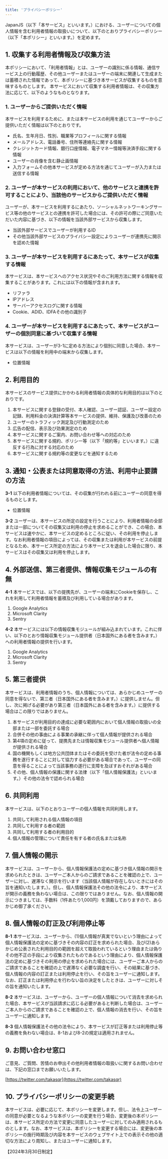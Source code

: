 ```yaml
---
title: 'プライバシーポリシー'
---
```


JapanJS（以下「本サービス」といいます。）における、ユーザーについての個人情報を含む利用者情報の取扱いについて、以下のとおりプライバシーポリシー（以下「本ポリシー」といいます。）を定めます。

## 1. 収集する利用者情報及び収集方法
本ポリシーにおいて、「利用者情報」とは、ユーザーの識別に係る情報、通信サービス上の行動履歴、その他ユーザーまたはユーザーの端末に関連して生成または蓄積された情報であって、本ポリシーに基づき本サービスが収集するものを意味するものとします。
本サービスにおいて収集する利用者情報は、その収集方法に応じて、以下のようなものとなります。

### 1. ユーザーからご提供いただく情報
本サービスを利用するために、または本サービスの利用を通じてユーザーからご提供いただく情報は以下のとおりです。

* 氏名、生年月日、性別、職業等プロフィールに関する情報
* メールアドレス、電話番号、住所等連絡先に関する情報
* クレジットカード情報、銀行口座情報、電子マネー情報等決済手段に関する情報
* ユーザーの肖像を含む静止画情報
* 入力フォームその他本サービスが定める方法を通じてユーザーが入力または送信する情報

### 2. ユーザーが本サービスの利用において、他のサービスと連携を許可することにより、当該他のサービスからご提供いただく情報

ユーザーが、本サービスを利用するにあたり、ソーシャルネットワーキングサービス等の他のサービスとの連携を許可した場合には、その許可の際にご同意いただいた内容に基づき、以下の情報を当該外部サービスから収集します。

* 当該外部サービスでユーザーが利用するID
* その他当該外部サービスのプライバシー設定によりユーザーが連携先に開示を認めた情報

### 3. ユーザーが本サービスを利用するにあたって、本サービスが収集する情報
本サービスは、本サービスへのアクセス状況やそのご利用方法に関する情報を収集することがあります。これには以下の情報が含まれます。

* リファラ
* IPアドレス
* サーバーアクセスログに関する情報
* Cookie、ADID、IDFAその他の識別子

### 4. ユーザーが本サービスを利用するにあたって、本サービスがユーザーの個別同意に基づいて収集する情報
本サービスは、ユーザーが3-1に定める方法により個別に同意した場合、本サービスは以下の情報を利用中の端末から収集します。

* 位置情報

## 2. 利用目的
本サービスのサービス提供にかかわる利用者情報の具体的な利用目的は以下のとおりです。

1. 本サービスに関する登録の受付、本人確認、ユーザー認証、ユーザー設定の記録、利用料金の決済計算等本サービスの提供、維持、保護及び改善のため
2. ユーザーのトラフィック測定及び行動測定のため
3. 広告の配信、表示及び効果測定のため
4. 本サービスに関するご案内、お問い合わせ等への対応のため
5. 本サービスに関する規約、ポリシー等（以下「規約等」といいます。）に違反する行為に対する対応のため
6. 本サービスに関する規約等の変更などを通知するため

## 3. 通知・公表または同意取得の方法、利用中止要請の方法
**3-1** 以下の利用者情報については、その収集が行われる前にユーザーの同意を得るものとします。

* 位置情報

**3-2** ユーザーは、本サービスの所定の設定を行うことにより、利用者情報の全部または一部についてその収集又は利用の停止を求めることができ、この場合、本サービスは速やかに、本サービスの定めるところに従い、その利用を停止します。なお利用者情報の項目によっては、その収集または利用が本サービスの前提となるため、本サービス所定の方法により本サービスを退会した場合に限り、本サービスはその収集又は利用を停止します。

## 4. 外部送信、第三者提供、情報収集モジュールの有無
**4-1** 本サービスでは、以下の提携先が、ユーザーの端末にCookieを保存し、これを利用して利用者情報を蓄積及び利用している場合があります。

1. Google Analytics
2. Microsoft Clarity
3. Sentry

**4-2** 本サービスには以下の情報収集モジュールが組み込まれています。これに伴い、以下のとおり情報収集モジュール提供者（日本国外にある者を含みます。）への利用者情報の提供を行います。

1. Google Analytics
2. Microsoft Clarity
3. Sentry

## 5. 第三者提供
本サービスは、利用者情報のうち、個人情報については、あらかじめユーザーの同意を得ないで、第三者（日本国外にある者を含みます。）に提供しません。但し、次に掲げる必要があり第三者（日本国外にある者を含みます。）に提供する場合はこの限りではありません。

1. 本サービスが利用目的の達成に必要な範囲内において個人情報の取扱いの全部または一部を委託する場合
2. 合併その他の事由による事業の承継に伴って個人情報が提供される場合
3. 第4項の定めに従って、提携先または情報収集モジュール提供者へ個人情報が提供される場合
4. 国の機関もしくは地方公共団体またはその委託を受けた者が法令の定める事務を遂行することに対して協力する必要がある場合であって、ユーザーの同意を得ることによって当該事務の遂行に支障を及ぼすおそれがある場合
5. その他、個人情報の保護に関する法律（以下「個人情報保護法」といいます。）その他の法令で認められる場合

## 6. 共同利用
本サービスは、以下のとおりユーザーの個人情報を共同利用します。

1. 共同して利用される個人情報の項目	
2. 共同して利用する者の範囲	
3. 共同して利用する者の利用目的	
4. 個人情報の管理について責任を有する者の氏名または名称	

## 7. 個人情報の開示
本サービスは、ユーザーから、個人情報保護法の定めに基づき個人情報の開示を求められたときは、ユーザーご本人からのご請求であることを確認の上で、ユーザーに対し、遅滞なく開示を行います（当該個人情報が存在しないときにはその旨を通知いたします。）。但し、個人情報保護法その他の法令により、本サービスが開示の義務を負わない場合は、この限りではありません。なお、個人情報の開示につきましては、手数料（1件あたり1,000円）を頂戴しておりますので、あらかじめ御了承ください。

## 8. 個人情報の訂正及び利用停止等
**8-1** 本サービスは、ユーザーから、(1)個人情報が真実でないという理由によって個人情報保護法の定めに基づきその内容の訂正を求められた場合、及び(2)あらかじめ公表された利用目的の範囲を超えて取扱われているという理由または偽りその他不正の手段により収集されたものであるという理由により、個人情報保護法の定めに基づきその利用の停止を求められた場合には、ユーザーご本人からのご請求であることを確認の上で遅滞なく必要な調査を行い、その結果に基づき、個人情報の内容の訂正または利用停止を行い、その旨をユーザーに通知します。なお、訂正または利用停止を行わない旨の決定をしたときは、ユーザーに対しその旨を通知いたします。

**8-2** 本サービスは、ユーザーから、ユーザーの個人情報について消去を求められた場合、本サービスが当該請求に応じる必要があると判断した場合は、ユーザーご本人からのご請求であることを確認の上で、個人情報の消去を行い、その旨をユーザーに通知します。

**8-3** 個人情報保護法その他の法令により、本サービスが訂正等または利用停止等の義務を負わない場合は、8-1および8-2の規定は適用されません。

## 9. お問い合わせ窓口
ご意見、ご質問、苦情のお申出その他利用者情報の取扱いに関するお問い合わせは、下記の窓口までお願いいたします。

[https://twitter.com/takasqr](https://twitter.com/takasqr)

## 10. プライバシーポリシーの変更手続
本サービスは、必要に応じて、本ポリシーを変更します。但し、法令上ユーザーの同意が必要となるような本ポリシーの変更を行う場合、変更後の本ポリシーは、本サービス所定の方法で変更に同意したユーザーに対してのみ適用されるものとします。なお、本サービスは、本ポリシーを変更する場合には、変更後の本ポリシーの施行時期及び内容を本サービスのウェブサイト上での表示その他の適切な方法により周知し、またはユーザーに通知します。


【2024年3月30日制定】
